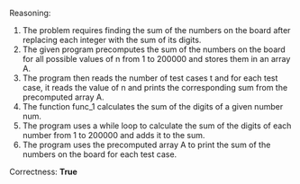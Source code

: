 Reasoning:

1. The problem requires finding the sum of the numbers on the board after replacing each integer with the sum of its digits.
2. The given program precomputes the sum of the numbers on the board for all possible values of n from 1 to 200000 and stores them in an array A.
3. The program then reads the number of test cases t and for each test case, it reads the value of n and prints the corresponding sum from the precomputed array A.
4. The function func_1 calculates the sum of the digits of a given number num.
5. The program uses a while loop to calculate the sum of the digits of each number from 1 to 200000 and adds it to the sum.
6. The program uses the precomputed array A to print the sum of the numbers on the board for each test case.

Correctness: **True**